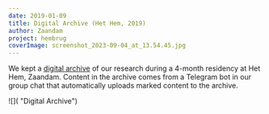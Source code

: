 ```yaml
---
date: 2019-01-09
title: Digital Archive (Het Hem, 2019)
author: Zaandam
project: hembrug
coverImage: screenshot_2023-09-04_at_13.54.45.jpg
---
```

We kept a [digital archive](https://archive.shockforest.group/#/) of our research during a 4-month residency at Het Hem, Zaandam. Content in the archive comes from a Telegram bot in our group chat that automatically uploads marked content to the archive. 

![]( "Digital Archive")